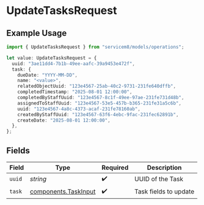# UpdateTasksRequest

## Example Usage

```typescript
import { UpdateTasksRequest } from "servicem8/models/operations";

let value: UpdateTasksRequest = {
  uuid: "3ae11dd4-7b1b-49ee-aafc-39a9453e472f",
  task: {
    dueDate: "YYYY-MM-DD",
    name: "<value>",
    relatedObjectUuid: "123e4567-25ab-40c2-9731-231fe640dffb",
    completedTimestamp: "2025-08-01 12:00:00",
    completedByStaffUuid: "123e4567-8c1f-49ee-97ae-231fe731d48b",
    assignedToStaffUuid: "123e4567-53e5-457b-b365-231fe31a5c6b",
    uuid: "123e4567-4a8c-4373-acaf-231fe78160ab",
    createdByStaffUuid: "123e4567-63f6-4ebc-9fac-231fec62891b",
    createDate: "2025-08-01 12:00:00",
  },
};
```

## Fields

| Field                                                        | Type                                                         | Required                                                     | Description                                                  |
| ------------------------------------------------------------ | ------------------------------------------------------------ | ------------------------------------------------------------ | ------------------------------------------------------------ |
| `uuid`                                                       | *string*                                                     | :heavy_check_mark:                                           | UUID of the Task                                             |
| `task`                                                       | [components.TaskInput](../../models/components/taskinput.md) | :heavy_check_mark:                                           | Task fields to update                                        |